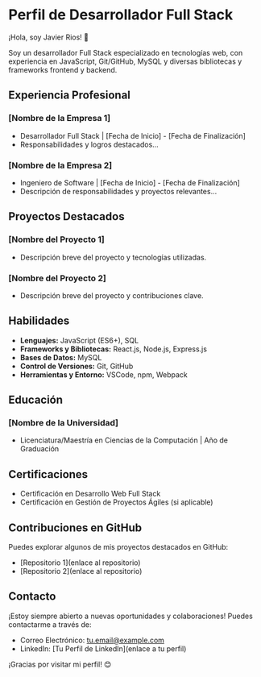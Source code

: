 # Perfil de Desarrollador Full Stack

¡Hola, soy Javier Rios! 👋

Soy un desarrollador Full Stack especializado en tecnologías web, con experiencia en JavaScript, Git/GitHub, MySQL y diversas bibliotecas y frameworks frontend y backend.

## Experiencia Profesional

### [Nombre de la Empresa 1]

- Desarrollador Full Stack | [Fecha de Inicio] - [Fecha de Finalización]
- Responsabilidades y logros destacados...

### [Nombre de la Empresa 2]

- Ingeniero de Software | [Fecha de Inicio] - [Fecha de Finalización]
- Descripción de responsabilidades y proyectos relevantes...

## Proyectos Destacados

### [Nombre del Proyecto 1]

- Descripción breve del proyecto y tecnologías utilizadas.

### [Nombre del Proyecto 2]

- Descripción breve del proyecto y contribuciones clave.

## Habilidades

- **Lenguajes:** JavaScript (ES6+), SQL
- **Frameworks y Bibliotecas:** React.js, Node.js, Express.js
- **Bases de Datos:** MySQL
- **Control de Versiones:** Git, GitHub
- **Herramientas y Entorno:** VSCode, npm, Webpack

## Educación

### [Nombre de la Universidad]

- Licenciatura/Maestría en Ciencias de la Computación | Año de Graduación

## Certificaciones

- Certificación en Desarrollo Web Full Stack
- Certificación en Gestión de Proyectos Ágiles (si aplicable)

## Contribuciones en GitHub

Puedes explorar algunos de mis proyectos destacados en GitHub:

- [Repositorio 1](enlace al repositorio)
- [Repositorio 2](enlace al repositorio)

## Contacto

¡Estoy siempre abierto a nuevas oportunidades y colaboraciones! Puedes contactarme a través de:

- Correo Electrónico: [tu.email@example.com](mailto:tu.email@example.com)
- LinkedIn: [Tu Perfil de LinkedIn](enlace a tu perfil)

¡Gracias por visitar mi perfil! 😊
